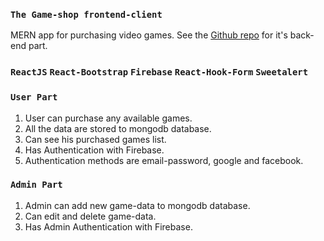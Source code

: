 ### `The Game-shop frontend-client`
MERN app for purchasing video games.
See the [Github repo](https://github.com/UpekkaChakma/the-game-shop-server) for it's back-end part.

### `ReactJS`  `React-Bootstrap`  `Firebase`  `React-Hook-Form` `Sweetalert`

### `User Part`
1. User can purchase any available games.
2. All the data are stored to mongodb database.
3. Can see his purchased games list.
4. Has Authentication with Firebase.
5. Authentication methods are email-password, google and facebook. 

### `Admin Part`
1. Admin can add new game-data to mongodb database.
2. Can edit and delete game-data.
3. Has Admin Authentication with Firebase.
